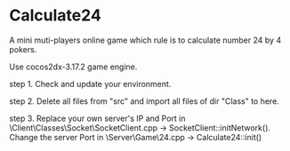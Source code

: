 # Calculate24

A mini muti-players online game which rule is to calculate number 24 by 4 pokers.

Use cocos2dx-3.17.2 game engine.

step 1. Check and update your environment.

step 2. Delete all files from "src" and import all files of dir "Class" to here.

step 3. Replace your own server's IP and Port in \Client\Classes\Socket\SocketClient.cpp -> SocketClient::initNetwork(). Change the server Port in \Server\Game\24.cpp -> Calculate24::init()
